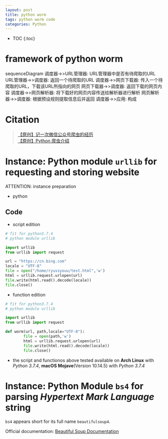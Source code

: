 ```yaml
---
layout: post
title: python worm
tags: python worm code
categories: Python
---
```


* TOC
{:toc}



# framework of python worm

<div class="mermaid">
sequenceDiagram
调度器->>URL管理器: URL管理器中是否有待爬取的URL
URL管理器->>调度器: 返回一个待爬取的URL
调度器->>网页下载器: 传入一个待爬取的URL，下载该URL所指向的网页
网页下载器->>调度器: 返回下载的网页内容
调度器->>网页解析器: 将下载好的网页内容传送给解析器进行解析
网页解析器->>调度器: 根据预设规则提取信息后并返回
调度器->>应用: 构成
</div>

# Citation

> [【原创】记一次微信公众号爬虫的经历](https://blog.csdn.net/wnma3mz/article/details/78570580) <br/>
> [【原创】Python 爬虫介绍](https://blog.csdn.net/sinat_29957455/article/details/70846427)

# Instance: Python module ```urllib``` for requesting and storing website

ATTENTION: instance preparation

- python 


## Code

- script edition

```py
# fit for python3.7.4
# python module urllib

import urllib
from urllib import request

url = "https://cn.bing.com"
locale = "UTF-8"
file = open("/home/ryussyouu/test.html",'w')
html = urllib.request.urlopen(url)
file.write(html.read().decode(locale))
file.close()
```

- function edition

```py
# fit for python3.7.4
# python module urllib

import urllib
from urllib import request

def worm(url, path,locale="UTF-8"):
        file = open(path,'w')
        html = urllib.request.urlopen(url)
        file.write(html.read().decode(locale))
        file.close()
```
- the script and functionos above tested available on **Arch Linux** with *Python 3.7.4*, **macOS Mojave**(Version 10.14.5) with *Python 3.7.4*

# Instance: Python Module ```bs4``` for parsing  *Hypertext Mark Language* string

```bs4``` appears short for its full name ```beautifulsoup4```.

Official documentation: [Beautiful Soup Documentation](https://www.crummy.com/software/BeautifulSoup/bs4/doc/index.html?highlight=beautifulsoup)